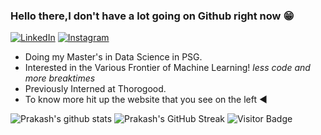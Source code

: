### Hello there,I don't have a lot going on Github right now :grin:
<p align ="left">
  <a href="https://www.linkedin.com/in/prakash-baburaj-761074173/">
<img src="https://img.shields.io/badge/-LinkedIn-%233781da" alt="LinkedIn"/></a>
  <a href="https://www.instagram.com/pranksterprakash/">
<img src="https://img.shields.io/badge/-Instagram-%23eb13a5" alt="Instagram" /></a> 
</p>
  
* Doing my Master's in Data Science in PSG.
* Interested in the Various Frontier of Machine Learning! *less code and more breaktimes*
* Previously Interned at Thorogood.
* To know more hit up the website that you see on the left :arrow_backward:

![Prakash's github stats](https://github-readme-stats.vercel.app/api?username=prakashclt)
![Prakash's GitHub Streak](https://github-readme-streak-stats.herokuapp.com/?user=prakashclt) 
![Visitor Badge](https://visitor-badge.laobi.icu/badge?page_id=prakashclt)


